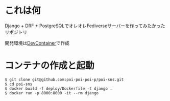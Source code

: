 # これは何

Django + DRF + PostgreSQLでオレオレFediverseサーバーを作ってみたかったリポジトリ

開発環境は[DevContainer](https://code.visualstudio.com/docs/devcontainers/containers)で作成

# コンテナの作成と起動

```
$ git clone git@github.com:poi-poi-poi-p/poi-sns.git
$ cd poi-sns
$ docker build -f deploy/Dockerfile -t django .
$ docker run -p 8000:8000 -it --rm django
```